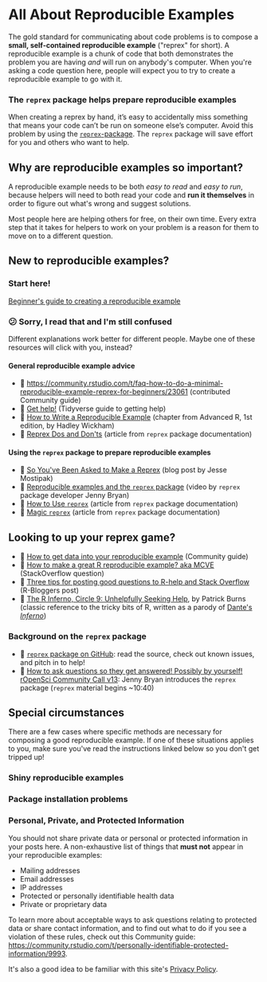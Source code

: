 [tips-code]: https://github.com/jcblum/community-faqs/blob/master/code-formatting_6246.md
[reprex]: reprex.md
[newbie]: reprex_newbie.md
[install]: reprex_install-packages.md
[shiny-cloud]: reprex_shiny_cloud.md
[data]: reprexdata_advanced.md
[dput]: reprexdata_dput.md
[datapasta]: reprexdata_datapasta.md
[readr]: reprexdata_readr.md
[remote]: reprexdata_remote.md

# All About Reproducible Examples

The gold standard for communicating about code problems is to compose a **small, self-contained reproducible example** ("reprex" for short). A reproducible example is a chunk of code that both demonstrates the problem you are having _and_ will run on anybody's computer. When you're asking a code question here, people will expect you to try to create a reproducible example to go with it.

<!--
A reproducible example needs to be both *easy to read* and *easy to run*, because helpers will need to both read your code and **run it themselves** in order to figure out what's wrong and suggest solutions.

Composing good reproducible examples is a skill that takes time and practice to learn, but experienced coders agree that it is the best thing you can do to  increase your chances of getting the help you need.
-->

<!--
### What's in a Reproducible Example?

Parts of a reproducible example:

1. **background information** - Describe what you are trying to do. What have you already done?
1.  **complete set up** - include any `library()` calls and data to reproduce your issue.
**data for a reprex**: [Here's a discussion on setting up data for a reprex](https://community.rstudio.com/t/best-practices-how-to-prepare-your-own-data-for-use-in-a-reprex-if-you-can-t-or-don-t-know-how-to-reproduce-a-problem-with-a-built-in-dataset/5346)
2. **make it run** - include the minimal code required to reproduce your error on the data provided.
People should be able to copy and paste your `code chunk` and get the same error.
[How do I format my text so it has nice `code chunks`?](https://community.rstudio.com/t/faq-how-to-make-your-code-look-nice-markdown-formatting/6246)
3. **minimal** - strip away everything that is not directly related to your problem.  This usually involves creating a much smaller and simpler set of code and data compared to that which created your issue.
-->
### The `reprex` package helps prepare reproducible examples

When creating a reprex by hand, it’s easy to accidentally miss something that means your code can’t be run on someone else’s computer. Avoid this problem by using the [`reprex`-package](https://www.tidyverse.org/help/).
The `reprex` package will save effort for you and others who want to help.

## Why are reproducible examples so important?

A reproducible example needs to be both *easy to read* and *easy to run*, because helpers will need to both read your code and **run it themselves** in order to figure out what's wrong and suggest solutions.

Most people here are helping others for free, on their own time. Every extra step that it takes for helpers to work on your problem is a reason for them to move on to a different question.

<!--
- Helpers need to both **read and run** your code in order to figure out what's wrong.
- Many helpers don't want to suggest solutions they haven't been able to test for themselves by running code.
- Even experts usually can't tell what caused an error message without seeing all of the code that produced the message, not just the line where the error occurred.
- Understanding a piece of code you didn't write is challenging, even for experts. Extraneous bits of code that aren't related to the core problem only make this harder.
-->

## New to reproducible examples?

### Start here!

[Beginner's guide to creating a reproducible example][newbie]

### :confused: Sorry, I read that and I'm still confused

Different explanations work better for different people. Maybe one of these resources will click with you, instead?

#### General reproducible example advice
- :page_with_curl: https://community.rstudio.com/t/faq-how-to-do-a-minimal-reproducible-example-reprex-for-beginners/23061 (contributed Community guide)
- :link: [Get help!](https://www.tidyverse.org/help/) (Tidyverse guide to getting help)
- :book: [How to Write a Reproducible Example](http://adv-r.had.co.nz/Reproducibility.html) (chapter from Advanced R, 1st edition, by Hadley Wickham)
- :book: [Reprex Dos and Don'ts](https://reprex.tidyverse.org/articles/reprex-dos-and-donts.html) (article from `reprex` package documentation)


#### Using the `reprex` package to prepare reproducible examples
- :link: [So You've Been Asked to Make a Reprex](https://www.jessemaegan.com/post/so-you-ve-been-asked-to-make-a-reprex) (blog post by Jesse Mostipak)
- :movie_camera: [Reproducible examples and the `reprex` package](https://community.rstudio.com/t/video-reproducible-examples-and-the-reprex-package/14732) (video by `reprex` package developer Jenny Bryan)
- :book: [How to Use `reprex`](https://reprex.tidyverse.org/articles/articles/learn-reprex.html) (article from `reprex` package documentation)
- :book: [Magic `reprex`](https://reprex.tidyverse.org/articles/articles/magic-reprex.html) (article from `reprex` package documentation)

## Looking to up your reprex game?

- :page_with_curl: [How to get data into your reproducible example][data] (Community guide)
- :link: [How to make a great R reproducible example? aka MCVE](https://stackoverflow.com/questions/5963269/how-to-make-a-great-r-reproducible-example-aka-mcve-minimal-complete-and-ver) (StackOverflow question)
- :link: [Three tips for posting good questions to R-help and Stack Overflow](https://www.r-bloggers.com/three-tips-for-posting-good-questions-to-r-help-and-stack-overflow/) (R-Bloggers post)
- :book: [The R Inferno, Circle 9: Unhelpfully Seeking Help](http://www.burns-stat.com/pages/Tutor/R_inferno.pdf), by Patrick Burns (classic reference to the tricky bits of R, written as a parody of [Dante's _Inferno_](https://en.wikipedia.org/wiki/Inferno_(Dante)))

### Background on the `reprex` package

- :link: [`reprex` package on GitHub](https://github.com/tidyverse/reprex): read the source, check out known issues, and pitch in to help!
- :movie_camera: [How to ask questions so they get answered! Possibly by yourself! rOpenSci Community Call v13](https://vimeo.com/208749032): Jenny Bryan introduces the `reprex` package (`reprex` material begins ~10:40)

## Special circumstances

There are a few cases where specific methods are necessary for composing a good reproducible example. If one of these situations applies to you, make sure you've read the instructions linked below so you don't get tripped up!

### Shiny reproducible examples

### Package installation problems

### Personal, Private, and Protected Information

You should not share private data or personal or protected information in your posts here. A non-exhaustive list of things that **must not** appear in your reproducible examples:

- Mailing addresses
- Email addresses
- IP addresses
- Protected or personally identifiable health data
- Private or proprietary data

To learn more about acceptable ways to ask questions relating to protected data or share contact information, and to find out what to do if you see a violation of these rules, check out this Community guide: https://community.rstudio.com/t/personally-identifiable-protected-information/9993.

It's also a good idea to be familiar with this site's [Privacy Policy](https://community.rstudio.com/privacy).
